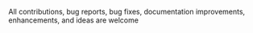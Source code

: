 All contributions, bug reports, bug fixes, documentation improvements, enhancements, and ideas are welcome
